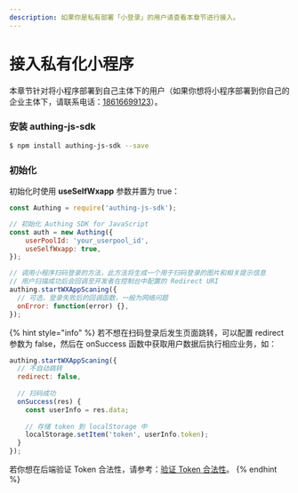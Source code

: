 ```yaml
---
description: 如果你是私有部署「小登录」的用户请查看本章节进行接入。
---
```


# 接入私有化小程序

本章节针对将小程序部署到自己主体下的用户（如果你想将小程序部署到你自己的企业主体下，请联系电话：[18616699123](tel:%2018616699123)）。

### 安装 authing-js-sdk

```bash
$ npm install authing-js-sdk --save
```

### **初始化**

初始化时使用 **useSelfWxapp** 参数并置为 true：

```javascript
const Authing = require('authing-js-sdk');

// 初始化 Authing SDK for JavaScript
const auth = new Authing({
    userPoolId: 'your_userpool_id',
    useSelfWxapp: true,
});

// 调用小程序扫码登录的方法，此方法将生成一个用于扫码登录的图片和相关提示信息
// 用户扫描成功后会回调至开发者在控制台中配置的 Redirect URI
authing.startWXAppScaning({
  // 可选，登录失败后的回调函数，一般为网络问题
  onError: function(error) {}, 
});
```

{% hint style="info" %}
若不想在扫码登录后发生页面跳转，可以配置 redirect 参数为 false，然后在 onSuccess 函数中获取用户数据后执行相应业务，如：

```javascript
authing.startWXAppScaning({
  // 不自动跳转
  redirect: false,
  
  // 扫码成功
  onSuccess(res) {
    const userInfo = res.data;
    
    // 存储 token 到 localStorage 中
    localStorage.setItem('token', userInfo.token);
  }
});
```

若你想在后端验证 Token 合法性，请参考：[验证 Token 合法性](../../advanced/verify-jwt-token.md)。
{% endhint %}

